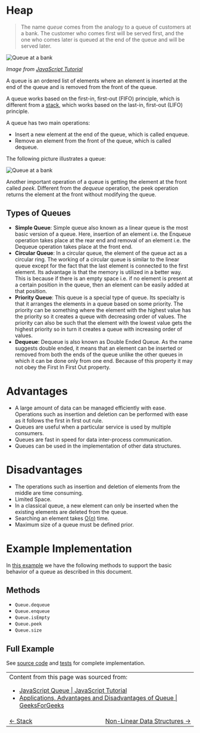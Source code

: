# Heap

> The name _queue_ comes from the analogy to a queue of customers at a bank. The customer who comes first will be served first, and the one who comes later is queued at the end of the queue and will be served later.

<img src="./queue-at-a-bank.png" alt="Queue at a bank" />

_Image from [JavaScript Tutorial](https://www.javascripttutorial.net/javascript-queue/)_

A queue is an ordered list of elements where an element is inserted at the end of the queue and is removed from the front of the queue.

A queue works based on the first-in, first-out (FIFO) principle, which is different from a [stack](../stack/README.md#stack), which works based on the last-in, first-out (LIFO) principle.

A queue has two main operations:

- Insert a new element at the end of the queue, which is called enqueue.
- Remove an element from the front of the queue, which is called dequeue.

The following picture illustrates a queue:

<img src="./queue.png" alt="Queue at a bank" />

Another important operation of a queue is getting the element at the front called _peek_. Different from the _dequeue_ operation, the peek operation returns the element at the front without modifying the queue.

## Types of Queues

- **Simple Queue**: Simple queue also known as a linear queue is the most basic version of a queue. Here, insertion of an element i.e. the Enqueue operation takes place at the rear end and removal of an element i.e. the Dequeue operation takes place at the front end.
- **Circular Queue**:  In a circular queue, the element of the queue act as a circular ring. The working of a circular queue is similar to the linear queue except for the fact that the last element is connected to the first element. Its advantage is that the memory is utilized in a better way. This is because if there is an empty space i.e. if no element is present at a certain position in the queue, then an element can be easily added at that position.
- **Priority Queue**: This queue is a special type of queue. Its specialty is that it arranges the elements in a queue based on some priority. The priority can be something where the element with the highest value has the priority so it creates a queue with decreasing order of values. The priority can also be such that the element with the lowest value gets the highest priority so in turn it creates a queue with increasing order of values.
- **Dequeue**: Dequeue is also known as Double Ended Queue. As the name suggests double ended, it means that an element can be inserted or removed from both the ends of the queue unlike the other queues in which it can be done only from one end. Because of this property it may not obey the First In First Out property. 

# Advantages

- A large amount of data can be managed efficiently with ease.
Operations such as insertion and deletion can be performed with ease as it follows the first in first out rule.
- Queues are useful when a particular service is used by multiple consumers.
- Queues are fast in speed for data inter-process communication.
- Queues can be used in the implementation of other data structures.

# Disadvantages

- The operations such as insertion and deletion of elements from the middle are time consuming.
- Limited Space.
- In a classical queue, a new element can only be inserted when the existing elements are deleted from the queue.
- Searching an element takes [O(_n_)](../../../asymptotic-runtime/big-o-notation/linear-time-complexity/README.md#linear-time-complexity) time.
- Maximum size of a queue must be defined prior.

# Example Implementation

In [this example](./index.ts) we have the following methods to support the basic behavior of a queue as described in this document.

## Methods

- `Queue.dequeue`
- `Queue.enqueue`
- `Queue.isEmpty`
- `Queue.peek`
- `Queue.size`

## Full Example

See [source code](./index.ts) and [tests](./index.test.ts) for complete implementation.

<table>
  <tr>
    <td colspan="2">
      Content from this page was sourced from:
      <ul>
        <li><a href="https://www.javascripttutorial.net/javascript-queue/">JavaScript Queue | JavaScript Tutorial</a></li>
        <li><a href="https://www.geeksforgeeks.org/applications-advantages-and-disadvantages-of-queue/">Applications, Advantages and Disadvantages of Queue | GeeksForGeeks</a></li>
      </ul> 
    </td>
  </tr>
  <tr>
    <td width="50%">
      <a href="../stack/README.md#stack"><- Stack</a>
    </td>
    <td width="50%" align="right">
      <a href="../../non-linear-data-structures/README.md#non-linear-data-structures">Non-Linear Data Structures -></a>
    </td>
  </tr>
</table>
